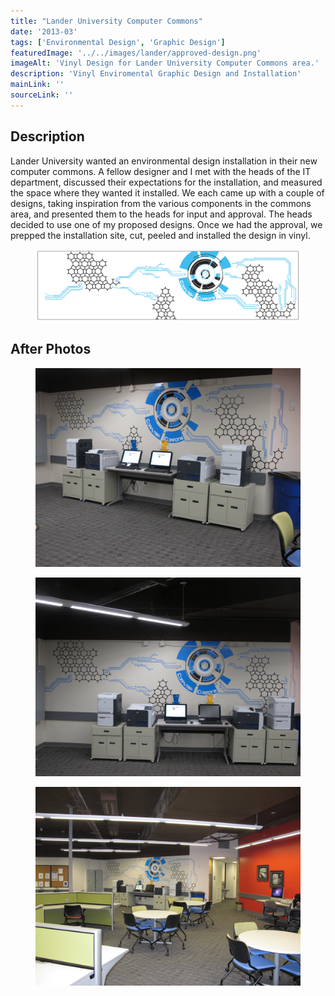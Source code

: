 ```yaml
---
title: "Lander University Computer Commons"
date: '2013-03'
tags: ['Environmental Design', 'Graphic Design']
featuredImage: '../../images/lander/approved-design.png'
imageAlt: 'Vinyl Design for Lander University Computer Commons area.'
description: 'Vinyl Enviromental Graphic Design and Installation'
mainLink: ''
sourceLink: ''
---
```

## Description

Lander University wanted an environmental design installation in their new computer commons. A fellow designer and I met with the heads of the IT department, discussed their expectations for the installation, and measured the space where they wanted it installed. We each came up with a couple of designs, taking inspiration from the various components in the commons area, and presented them to the heads for input and approval. The heads decided to use one of my proposed designs. Once we had the approval, we prepped the installation site, cut, peeled and installed the design in vinyl.

<figure class="individual">
    <img src = "../../images/lander/approved-design.png" alt="Approved design mockup.">
</figure>

## After Photos

<div class= "triptych">
  <figure class='w30-percent'>
     <img src = "../../images/lander/cc-01.jpg" alt="Vinyl installed left perspective.">
  </figure>
  <figure class='w30-percent'>
    <img src = "../../images/lander/cc-02.jpg" alt="Vinyl installed straight on perspective.">
  </figure>
  <figure class='w30-percent'>
    <img src = "../../images/lander/cc-03.jpg" alt="Vinyl installed from far back.">
  </figure>
</div>
